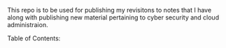 This repo is to be used for publishing my revisitons to notes that I have along with publishing new material pertaining to cyber security and cloud administraion. 

Table of Contents: 
